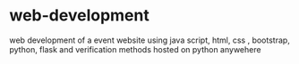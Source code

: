 # web-development
web development of a event website using java script, html, css , bootstrap, python, flask and verification methods hosted on python anywehere 
